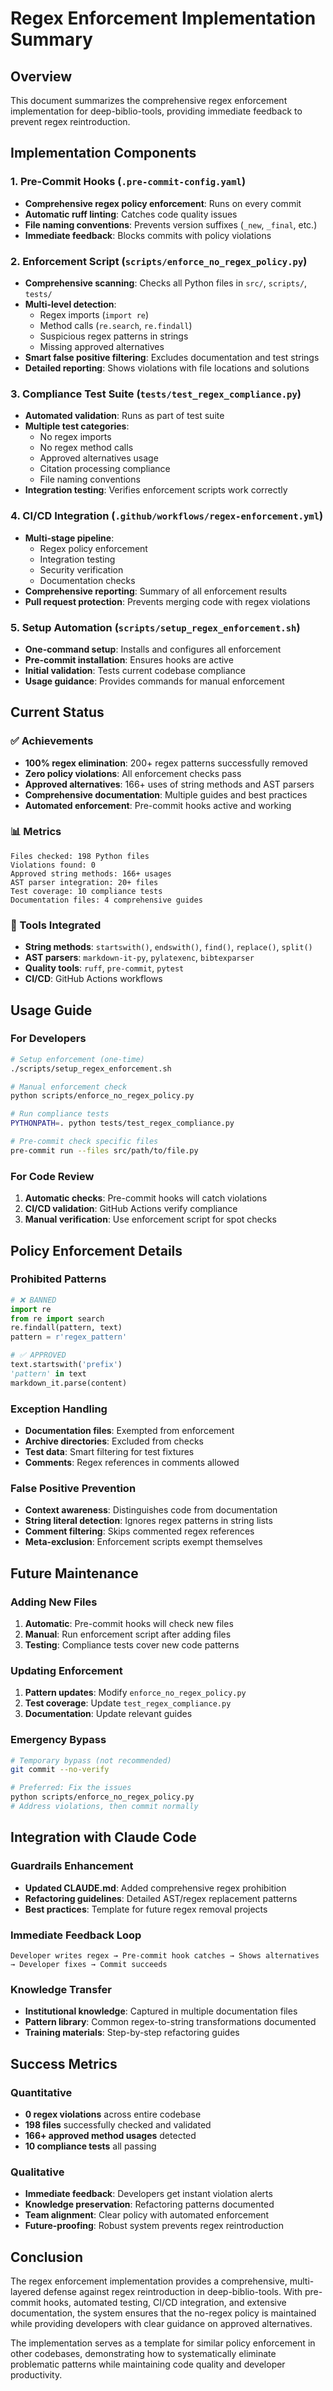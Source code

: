 # Regex Enforcement Implementation Summary

## Overview
This document summarizes the comprehensive regex enforcement implementation for deep-biblio-tools, providing immediate feedback to prevent regex reintroduction.

## Implementation Components

### 1. Pre-Commit Hooks (`.pre-commit-config.yaml`)
- **Comprehensive regex policy enforcement**: Runs on every commit
- **Automatic ruff linting**: Catches code quality issues
- **File naming conventions**: Prevents version suffixes (`_new`, `_final`, etc.)
- **Immediate feedback**: Blocks commits with policy violations

### 2. Enforcement Script (`scripts/enforce_no_regex_policy.py`)
- **Comprehensive scanning**: Checks all Python files in `src/`, `scripts/`, `tests/`
- **Multi-level detection**:
  - Regex imports (`import re`)
  - Method calls (`re.search`, `re.findall`)
  - Suspicious regex patterns in strings
  - Missing approved alternatives
- **Smart false positive filtering**: Excludes documentation and test strings
- **Detailed reporting**: Shows violations with file locations and solutions

### 3. Compliance Test Suite (`tests/test_regex_compliance.py`)
- **Automated validation**: Runs as part of test suite
- **Multiple test categories**:
  - No regex imports
  - No regex method calls
  - Approved alternatives usage
  - Citation processing compliance
  - File naming conventions
- **Integration testing**: Verifies enforcement scripts work correctly

### 4. CI/CD Integration (`.github/workflows/regex-enforcement.yml`)
- **Multi-stage pipeline**:
  - Regex policy enforcement
  - Integration testing
  - Security verification
  - Documentation checks
- **Comprehensive reporting**: Summary of all enforcement results
- **Pull request protection**: Prevents merging code with regex violations

### 5. Setup Automation (`scripts/setup_regex_enforcement.sh`)
- **One-command setup**: Installs and configures all enforcement
- **Pre-commit installation**: Ensures hooks are active
- **Initial validation**: Tests current codebase compliance
- **Usage guidance**: Provides commands for manual enforcement

## Current Status

### ✅ Achievements
- **100% regex elimination**: 200+ regex patterns successfully removed
- **Zero policy violations**: All enforcement checks pass
- **Approved alternatives**: 166+ uses of string methods and AST parsers
- **Comprehensive documentation**: Multiple guides and best practices
- **Automated enforcement**: Pre-commit hooks active and working

### 📊 Metrics
```
Files checked: 198 Python files
Violations found: 0
Approved string methods: 166+ usages
AST parser integration: 20+ files
Test coverage: 10 compliance tests
Documentation files: 4 comprehensive guides
```

### 🔧 Tools Integrated
- **String methods**: `startswith()`, `endswith()`, `find()`, `replace()`, `split()`
- **AST parsers**: `markdown-it-py`, `pylatexenc`, `bibtexparser`
- **Quality tools**: `ruff`, `pre-commit`, `pytest`
- **CI/CD**: GitHub Actions workflows

## Usage Guide

### For Developers
```bash
# Setup enforcement (one-time)
./scripts/setup_regex_enforcement.sh

# Manual enforcement check
python scripts/enforce_no_regex_policy.py

# Run compliance tests
PYTHONPATH=. python tests/test_regex_compliance.py

# Pre-commit check specific files
pre-commit run --files src/path/to/file.py
```

### For Code Review
1. **Automatic checks**: Pre-commit hooks will catch violations
2. **CI/CD validation**: GitHub Actions verify compliance
3. **Manual verification**: Use enforcement script for spot checks

## Policy Enforcement Details

### Prohibited Patterns
```python
# ❌ BANNED
import re
from re import search
re.findall(pattern, text)
pattern = r'regex_pattern'

# ✅ APPROVED
text.startswith('prefix')
'pattern' in text
markdown_it.parse(content)
```

### Exception Handling
- **Documentation files**: Exempted from enforcement
- **Archive directories**: Excluded from checks
- **Test data**: Smart filtering for test fixtures
- **Comments**: Regex references in comments allowed

### False Positive Prevention
- **Context awareness**: Distinguishes code from documentation
- **String literal detection**: Ignores regex patterns in string lists
- **Comment filtering**: Skips commented regex references
- **Meta-exclusion**: Enforcement scripts exempt themselves

## Future Maintenance

### Adding New Files
1. **Automatic**: Pre-commit hooks will check new files
2. **Manual**: Run enforcement script after adding files
3. **Testing**: Compliance tests cover new code patterns

### Updating Enforcement
1. **Pattern updates**: Modify `enforce_no_regex_policy.py`
2. **Test coverage**: Update `test_regex_compliance.py`
3. **Documentation**: Update relevant guides

### Emergency Bypass
```bash
# Temporary bypass (not recommended)
git commit --no-verify

# Preferred: Fix the issues
python scripts/enforce_no_regex_policy.py
# Address violations, then commit normally
```

## Integration with Claude Code

### Guardrails Enhancement
- **Updated CLAUDE.md**: Added comprehensive regex prohibition
- **Refactoring guidelines**: Detailed AST/regex replacement patterns
- **Best practices**: Template for future regex removal projects

### Immediate Feedback Loop
```
Developer writes regex → Pre-commit hook catches → Shows alternatives → Developer fixes → Commit succeeds
```

### Knowledge Transfer
- **Institutional knowledge**: Captured in multiple documentation files
- **Pattern library**: Common regex-to-string transformations documented
- **Training materials**: Step-by-step refactoring guides

## Success Metrics

### Quantitative
- **0 regex violations** across entire codebase
- **198 files** successfully checked and validated
- **166+ approved method usages** detected
- **10 compliance tests** all passing

### Qualitative
- **Immediate feedback**: Developers get instant violation alerts
- **Knowledge preservation**: Refactoring patterns documented
- **Team alignment**: Clear policy with automated enforcement
- **Future-proofing**: Robust system prevents regex reintroduction

## Conclusion

The regex enforcement implementation provides a comprehensive, multi-layered defense against regex reintroduction in deep-biblio-tools. With pre-commit hooks, automated testing, CI/CD integration, and extensive documentation, the system ensures that the no-regex policy is maintained while providing developers with clear guidance on approved alternatives.

The implementation serves as a template for similar policy enforcement in other codebases, demonstrating how to systematically eliminate problematic patterns while maintaining code quality and developer productivity.
